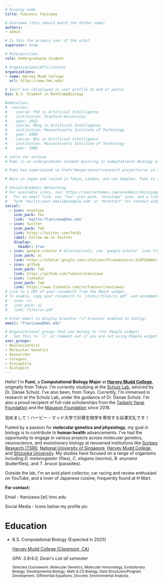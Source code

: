 ```yaml
---
# Display name
title: Fuminori Tanizawa

# Username (this should match the folder name)
authors:
- admin

# Is this the primary user of the site?
superuser: true

# Role/position
role: Undergraduate Student

# Organizations/Affiliations
organizations:
- name: Harvey Mudd College
  url: https://www.hmc.edu/

# Short bio (displayed in user profile at end of posts)
bio: B.S. Student in MathCompBiology

#education:
#  courses:
#  - course: PhD in Artificial Intelligence
#    institution: Stanford University
#    year: 2012
#  - course: MEng in Artificial Intelligence
#    institution: Massachusetts Institute of Technology
#    year: 2009
#  - course: BSc in Artificial Intelligence
#    institution: Massachusetts Institute of Technology
#    year: 2008

# intro ver archive
# Fumi is an undergraduate student majoring in Computational Biology at Harvey Mudd College in California. He is particularly interested in both molecular and evolutionary genetics. 

# Fumi has experienced <a href="#experience">research projects</a> in molecular genetics, evolutionary development, and behavioral biology at the National University of Singapore with Professor <a href="https://lepdata.org/monteiro/">Antonia Monteiro</a>, Shizuoka University with Professor <a href="https://green.shizuoka.ac.jp/staff_en/166/">Hiroyuki Takemoto</a>, and Harvey Mudd College with Professor <a href="https://www.hmc.edu/biology/faculty-staff/jae-hur/">Jae Hur</a>. (<a href="#featured">Publications</a>)

# Born in Japan and raised in Tokyo, London, and Los Angeles, Fumi is culturally adaptable and fluent in both English and Japanese. He considers himself to be passionate, adaptable, and patient. In his free time, he enjoys going to the gym, drinking coffee, and <a href="#slider">scuba diving</a>.

# Social/Academic Networking
# For available icons, see: https://sourcethemes.com/academic/docs/page-builder/#icons
#   For an email link, use "fas" icon pack, "envelope" icon, and a link in the
#   form "mailto:your-email@example.com" or "#contact" for contact widget.
social:
  - icon: envelope
    icon_pack: fas
    link: 'mailto:ftanizawa@hmc.edu'
  - icon: twitter
    icon_pack: fab
    link: https://twitter.com/fmt81
    label: Follow me on Twitter
    display:
      header: true
  - icon: google-scholar # Alternatively, use `google-scholar` icon from `ai` icon pack
    icon_pack: ai
    link: https://scholar.google.com/citations?hl=en&user=x-2c0PIAAAAJ
  - icon: github
    icon_pack: fab
    link: https://github.com/fuminoritanizawa
  - icon: linkedin
    icon_pack: fab
    link: https://www.linkedin.com/in/fuminoritanizawa/
# Link to a PDF of your resume/CV from the About widget.
# To enable, copy your resume/CV to `static/files/cv.pdf` and uncomment the lines below.
# - icon: cv
#   icon_pack: ai
#   link: files/cv.pdf

# Enter email to display Gravatar (if Gravatar enabled in Config)
email: "ftanizawa@hmc.edu"

# Organizational groups that you belong to (for People widget)
#   Set this to `[]` or comment out if you are not using People widget.
user_groups:
- Neuroscientist
- Molecular Genetics
- Researcher
- Celegans
- Drosophila
- Biologist
---
```

Hello! I'm **Fumi**, a **Computational Biology Major** at **<a href="https://www.hmc.edu">Harvey Mudd College</a>**, originally from Tokyo. I'm currently studying at the <a href="https://sites.google.com/a/g.hmc.edu/schulzlab/home">Schulz Lab</a>, adviced by Dr. Danae Schulz. I've also been, from Tokyo. Currently, I'm immersed in research at the Schulz Lab, under the guidance of Dr. Danae Schulz. I'm also a proud recipient of full-ride scholarships from the <a href ="https://www.yanaitadashi-foundation.or.jp/en/">Tadashi Yanai Foundation</a> and the <a href="https://masason-foundation.org/en/">Masason Foundation</a> since 2018.

初めまして！ハービー・マッド大学で計算生物学を専攻する谷澤文礼です！

Fueled by a passion for **molecular genetics and physiology**, my goal in biology is to contribute to **human health** advancements. I've had the opportunity to engage in various projects across molecular genetics, neuroscience, and evolutionary biology at renowned institutions like <a href="https://www.scripps.edu/faculty/srinivasan/">Scripps Research (TSRI)</a>, <a href="https://www.dbs.nus.edu.sg/staffs/antonia-monteiro/">National University of Singapore</a>, <a href="https://www.hmc.edu/biology/faculty-staff/hur/">Harvey Mudd College</a>, and <a href="https://green.shizuoka.ac.jp/en/">Shizuoka University</a>. My studies have focused on a range of organisms including *D. melanogaster* (flies), *C. elegans* (worms), *B. anynana* (butterflies), and *T. brucei* (parasites).

Outside the lab, I'm an avid plant collector, car racing and review enthusiast on YouTube, and a lover of Japanese cuisine, frequently found at H Mart.

**For contact:**

Email - ftanizawa [at] hmc.edu

Social Media - Icons below my profile pic

# Education
<ul class="ul-edu fa-ul">
    <li>
    <i class="fa-li fas fa-graduation-cap"></i>
    <div class="description">
        <p class="course"> B.S. Computational Biology (Expected in 2025)</p>
        <p class="institution"> <a href="https://www.hmc.edu/">Harvey Mudd College (Claremont, CA)</a> </p>
        <p class="detail"><i>GPA: 3.9/4.0; Dean's List all semester</i></p>
        <p class="detial"><small>Selected Coursework: Molecular Genetics, Molecular Immunology, Evolutionary Biology, Developmental Biology, Math & CS Biology, Data Structures/Program Development, Differential Equations, Discrete, Environmental Analysis</small></p>
    </div>
    </li>
</ul>